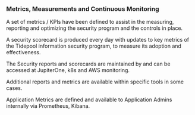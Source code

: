 ### Metrics, Measurements and Continuous Monitoring

A set of metrics / KPIs have been defined to assist in the measuring, reporting
and optimizing the security program and the controls in place.

A security scorecard is produced every day with updates
to key metrics of the Tidepool information security program, to
measure its adoption and effectiveness.

The Security reports and scorecards are maintained by and can be accessed at JupiterOne, k8s and AWS monitoring.

Additional reports and metrics are available within specific tools in some cases.

Application Metrics are defined and available to Application Admins internally via Prometheus, Kibana.
